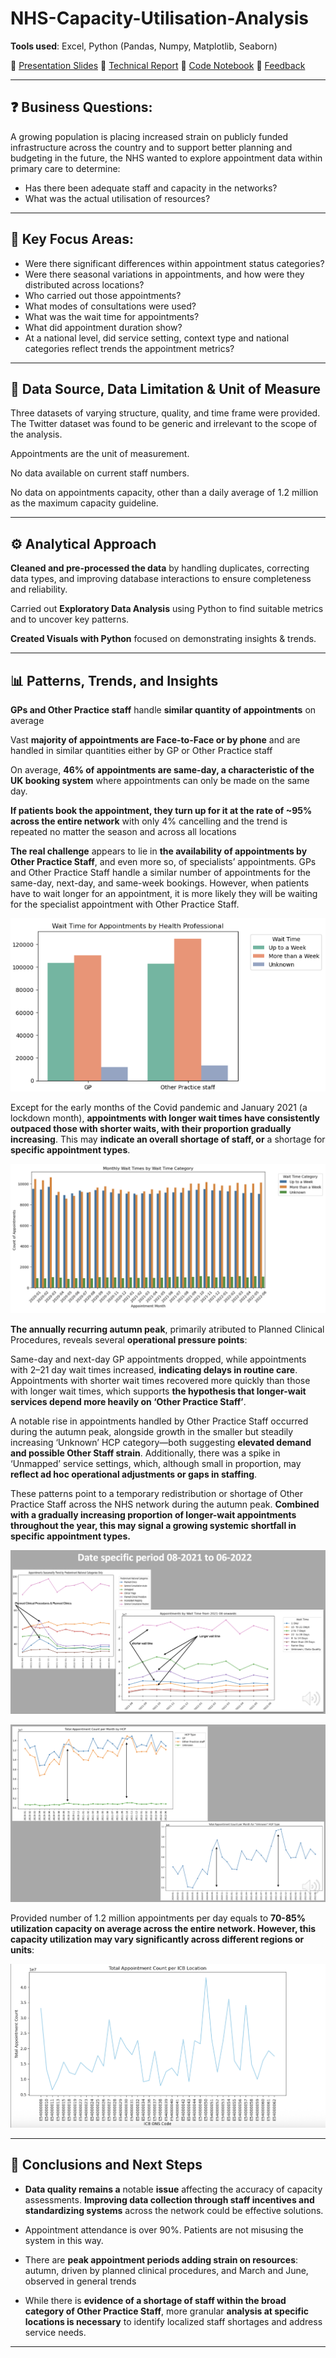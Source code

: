# NHS-Capacity-Utilisation-Analysis

**Tools used**: Excel, Python (Pandas, Numpy, Matplotlib, Seaborn)

📂 [Presentation Slides](Presentation_slides_NHS.pdf)
📂 [Technical Report](Cepure_Jurgita_DA201_Assignment_Report.pdf)
📂 [Code Notebook](Cepure_Jurgita_DA201_Assignment_NHS.ipynb)
📂 [Feedback](Jurgita_Cepure_Assignment_feedback.pdf)

----------------------

## ❓ Business Questions: 

A growing population is placing increased strain on publicly funded infrastructure across the country and to support better planning and budgeting in the future, the NHS wanted to explore appointment data within primary care to determine:
- Has there been adequate staff and capacity in the networks?
- What was the actual utilisation of resources?

---------------------- 

## 🎯 Key Focus Areas:

-	Were there significant differences within appointment status categories?
-	Were there seasonal variations in appointments, and how were they distributed across locations?
-	Who carried out those appointments?
-	What modes of consultations were used?
-	What was the wait time for appointments?
-	What did appointment duration show?
-	At a national level, did service setting, context type and national categories reflect trends the appointment metrics?

----------------------

## 🫚 Data Source, Data Limitation & Unit of Measure
Three datasets of varying structure, quality, and time frame were provided. The Twitter dataset was found to be generic and irrelevant to the scope of the analysis.

Appointments are the unit of measurement.

No data available on current staff numbers.

No data on appointments capacity, other than a daily average of 1.2 million as the maximum capacity guideline.

----------------------

## ⚙️ Analytical Approach 

**Cleaned and pre-processed the data** by handling duplicates, correcting data types, and improving database interactions to ensure completeness and reliability.

Carried out **Exploratory Data Analysis** using Python to find suitable metrics and to uncover key patterns.

**Created Visuals with Python** focused on demonstrating insights & trends.

----------------------

## 📊 Patterns, Trends, and Insights

**GPs and Other Practice staff** handle **similar quantity of appointments** on average

Vast **majority of appointments are Face-to-Face or by phone** and are handled in similar quantities either by GP or Other Practice staff

On average, **46% of appointments are same-day, a characteristic of the UK booking system** where appointments can only be made on the same day.

**If patients book the appointment, they turn up for it at the rate of ~95% across the entire network** with only 4% cancelling and the trend is repeated no matter the season and across all locations

**The real challenge** appears to lie in **the availability of appointments by Other Practice Staff**, and even more so, of specialists’ appointments. GPs and Other Practice Staff handle a similar number of appointments for the  same-day, next-day, and same-week bookings. However, when patients have to wait longer for an appointment, it is more likely they will be waiting for the specialist appointment with Other Practice Staff.

![Alt text](GP_vs_Other_Staff_wait_times.png)

Except for the early months of the Covid pandemic and January 2021 (a lockdown month), **appointments with longer wait times have consistently outpaced those with shorter waits, with their proportion gradually increasing**. This may **indicate an overall shortage of staff, or** a shortage for **specific appointment types**.

![Alt text](Wait_times_by_Wait_time_cat.png)

**The annually recurring autumn peak**, primarily atributed to Planned Clinical Procedures, reveals several **operational pressure points**:

Same-day and next-day GP appointments dropped, while appointments with 2–21 day wait times increased, **indicating delays in routine care**. Appointments with shorter wait times recovered more quickly than those with longer wait times, which supports **the hypothesis that longer-wait services depend more heavily on ‘Other Practice Staff’**.

A notable rise in appointments handled by Other Practice Staff occurred during the autumn peak, alongside growth in the smaller but steadily increasing ‘Unknown’ HCP category—both suggesting **elevated demand and possible Other Staff strain**. Additionally, there was a spike in ‘Unmapped’ service settings, which, although small in proportion, may **reflect ad hoc operational adjustments or gaps in staffing**.

These patterns point to a temporary redistribution or shortage of Other Practice Staff across the NHS network during the autumn peak. **Combined with a gradually increasing proportion of longer-wait appointments throughout the year, this may signal a growing systemic shortfall in specific appointment types.**

![Alt text](Date_Specific_period_other_staff.png)

![Alt text](Demand_increase_other_staff.png)

Provided number of 1.2 million appointments per day equals to **70-85% utilization capacity on average across the entire network. 
However, this capacity utilization may vary significantly across different regions or units**:

![Alt text](Appt_count_per_ICB.png)

----------------------

## 💊 Conclusions and Next Steps

- **Data quality remains a** notable **issue** affecting the accuracy of capacity assessments. **Improving data collection through staff incentives and standardizing systems** across the network could be effective solutions.

- Appointment attendance is over 90%. Patients are not misusing the system in this way.

- There are **peak appointment periods adding strain on resources**: autumn, driven by planned clinical procedures, and March and June, observed in general trends

- While there is **evidence of a shortage of staff within the broad category of Other Practice Staff**, more granular **analysis at specific locations is necessary** to identify localized staff shortages and address service needs.

----------------------
